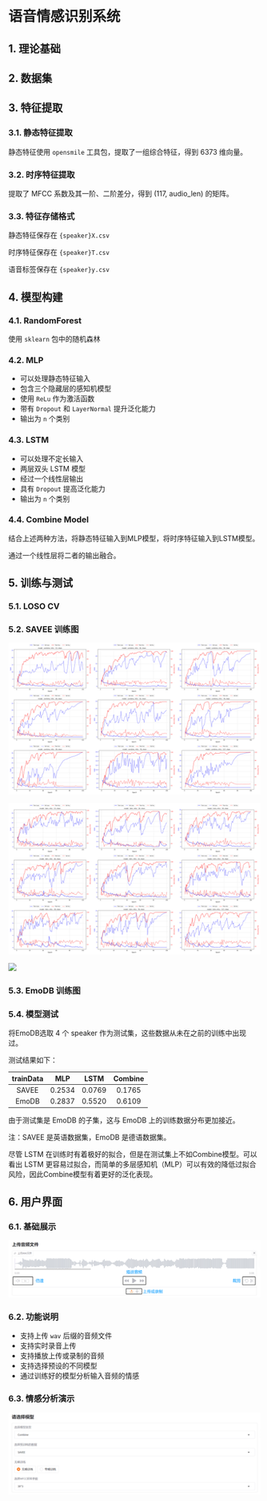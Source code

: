# 语音情感识别系统

## 1. 理论基础

## 2. 数据集

## 3. 特征提取

### 3.1. 静态特征提取

静态特征使用 `opensmile` 工具包，提取了一组综合特征，得到 6373 维向量。

### 3.2. 时序特征提取

提取了 MFCC 系数及其一阶、二阶差分，得到 (117, audio_len) 的矩阵。

### 3.3. 特征存储格式

静态特征保存在 `{speaker}X.csv`

时序特征保存在 `{speaker}T.csv`

语音标签保存在 `{speaker}y.csv`

## 4. 模型构建

### 4.1. RandomForest

使用 `sklearn` 包中的随机森林

### 4.2. MLP

- 可以处理静态特征输入
- 包含三个隐藏层的感知机模型
- 使用 `ReLu` 作为激活函数
- 带有 `Dropout` 和 `LayerNormal` 提升泛化能力
- 输出为 `n` 个类别

### 4.3. LSTM

- 可以处理不定长输入
- 两层双头 LSTM 模型
- 经过一个线性层输出
- 具有 `Dropout` 提高泛化能力
- 输出为 `n` 个类别

### 4.4. Combine Model

结合上述两种方法，将静态特征输入到MLP模型，将时序特征输入到LSTM模型。

通过一个线性层将二者的输出融合。

## 5. 训练与测试

### 5.1. LOSO CV

### 5.2. SAVEE 训练图

![](assets/SAVEE/combine.png)

![](assets/SAVEE/lstm.png)

![](assets/SAVEE/mlp.png)

### 5.3. EmoDB 训练图



### 5.4. 模型测试

将EmoDB选取 4 个 speaker 作为测试集，这些数据从未在之前的训练中出现过。

测试结果如下：

| trainData | MLP | LSTM | Combine |
| :---: | :---: | :---: | :---: |
| SAVEE | 0.2534 | 0.0769 | 0.1765 |
| EmoDB | 0.2837 | 0.5520 | 0.6109 |

由于测试集是 EmoDB 的子集，这与 EmoDB 上的训练数据分布更加接近。

注：SAVEE 是英语数据集，EmoDB 是德语数据集。



尽管 LSTM 在训练时有着极好的拟合，但是在测试集上不如Combine模型。可以看出 LSTM 更容易过拟合，而简单的多层感知机（MLP）可以有效的降低过拟合风险，因此Combine模型有着更好的泛化表现。

## 6. 用户界面

### 6.1. 基础展示

![](assets/front-1.png)

### 6.2. 功能说明

- 支持上传 `wav` 后缀的音频文件
- 支持实时录音上传
- 支持播放上传或录制的音频
- 支持选择预设的不同模型
- 通过训练好的模型分析输入音频的情感

### 6.3. 情感分析演示

![](assets/front-2.png)


